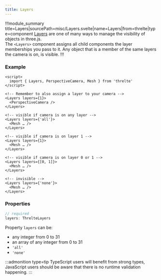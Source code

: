 ```yaml
---
title: Layers
---
```


!!!module_summary title=Layers|sourcePath=misc/Layers.svelte|name=Layers|from=threlte|type=component
[Layers](https://threejs.org/docs/#api/en/core/Layers) are one of many ways to manage the visibility of objects in three.js.  
The `<Layers>` component assigns all child components the layer memberships you pass to it. Any object that is a member of the same layers the camera is on, is visible.
!!!

### Example <!-- omit in toc -->

```svelte
<script>
  import { Layers, PerspectiveCamera, Mesh } from 'threlte'
</script>

<!-- Remember to also assign a layer to your camera -->
<Layers layers={1}>
  <PerspectiveCamera />
</Layers>

<!-- visible if camera is on any layer -->
<Layers layers={'all'}>
  <Mesh … />
</Layers>

<!-- visible if camera is on layer 1 -->
<Layers layers={1}>
  <Mesh … />
</Layers>

<!-- visible if camera is on layer 0 or 1 -->
<Layers layers={[0, 1]}>
  <Mesh … />
</Layers>

<!-- invisible -->
<Layers layers={'none'}>
  <Mesh … />
</Layers>
```

### Properties <!-- omit in toc -->

```ts
// required
layers: ThrelteLayers
```

Property `layers` can be:

- any integer from 0 to 31
- an array of any integer from 0 to 31
- `'all'`
- `'none'`

:::admonition type=tip
TypeScript users will benefit from strong types, JavaScript users should be aware that there is no runtime validation happening.
:::
